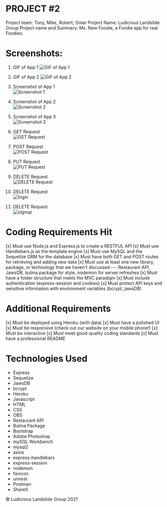 # PROJECT #2

Project team: Tony, Mike, Robert, Omar
Project Name: Ludicrous Landslide Group
Project name and Summary: Ms. New Foodie, a Foodie app for real Foodies.

# Screenshots:

1. GIF of App 1
   ![GIF of App 1](./public/images/app1.gif)

2. GIF of App 2
   ![GIF of App 2](./public/images/app2.gif)

3. Screenshot of App 1
   <br>
   ![Screenshot 1](./public/images/screenshot1.jpg)

4. Screenshot of App 2
   <br>
   ![Screenshot 2](./public/images/screenshot2.jpg)

5. Screenshot of App 3
   <br>
   ![Screenshot 3](./public/images/screenshot3.jpg)

6. GET Request
   <br>
   ![GET Request](./public/images/getRequest.gif)

7. POST Request
   <br>
   ![POST Request](./public/images/postRequest.gif)

8. PUT Request
   <br>
   ![PUT Request](./public/images/putRequest.gif)

9. DELETE Request
   <br>
   ![DELETE Request](./public/images/deleteRequest.gif)

10. DELETE Request
    <br>
    ![login](./public/images/login.jpg)

11. DELETE Request
    <br>
    ![signup](./public/images/signup.jpg)

# Coding Requirements Hit

[x] Must use Node.js and Express.js to create a RESTFUL API
[x] Must use Handlebars.js as the template engine
[x] Must use MySQL and the Sequelize ORM for the database
[x] Must have both GET and POST routes for retrieving and adding new data
[x] Must use at least one new library, package, or technology that we haven't discussed --- Restaurant API, JawsDB, bulma package for style, nodemon for server refreshes
[x] Must have a folder structure that meets the MVC paradigm
[x] Must include authentication (express-session and cookies)
[x] Must protect API keys and sensitive information with environment variables (bcrypt, jawsDB)

# Additional Requirements

[x] Must be deployed using Heroku (with data)
[x] Must have a polished UI
[x] Must be responsive (check out our website on your mobile phone!)
[x] Must be interactive
[x] Must meet good-quality coding standards
[x] Must have a professional README

# Technologies Used

- Express
- Sequelize
- JawsDB
- bcrypt
- Heroku
- Javascript
- HTML
- CSS
- OBS
- Restaurant API
- Bulma Package
- Bootstrap
- Adobe Photoshop
- mySQL Workbench
- mysql2
- axios
- express-handlebars
- express-session
- nodemon
- favicon
- unirest
- Postman
- ShareX

© Ludicrous Landslide Group 2021
